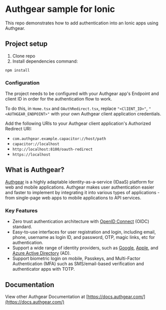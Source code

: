# Authgear sample for Ionic

This repo demonstrates how to add authentication into an Ionic apps using Authgear.

## Project setup

1. Clone repo
2. Install dependencies command:
```
npm install
```

### Configuration

The project needs to be configured with your Authgear app's Endpoint and client ID in order for the authentication flow to work.

To do this, in `Home.tsx` and `OAuthRedirect.tsx`, replace `"<ClIENT_ID>"`, `"<AUTHGEAR_ENDPOINT>"` with your own Authgear client application credentials.

Add the following URIs to your Authgear client application's Authorized Redirect URI:

- `com.authgear.example.capacitor://host/path`
- `capacitor://localhost`
- `http://localhost:8100/oauth-redirect`
- `https://localhost`


## What is Authgear?

[Authgear](https://www.authgear.com/) is a highly adaptable identity-as-a-service (IDaaS) platform for web and mobile applications.
Authgear makes user authentication easier and faster to implement by integrating it into various types of applications - from single-page web apps to mobile applications to API services.

### Key Features

- Zero trust authentication architecture with [OpenID Connect](https://openid.net/developers/how-connect-works/) (OIDC) standard.
- Easy-to-use interfaces for user registration and login, including email, phone, username as login ID, and password, OTP, magic links, etc for authentication.
- Support a wide range of identity providers, such as [Google](https://developers.google.com/identity), [Apple](https://support.apple.com/en-gb/guide/deployment/depa64848f3a/web), and [Azure Active Directory](https://azure.microsoft.com/en-gb/products/active-directory/) (AD).
- Support biometric login on mobile, Passkeys, and Multi-Factor Authentication (MFA) such as SMS/email-based verification and authenticator apps with TOTP.

## Documentation

View other Authgear Documentation at [https://docs.authgear.com/](https://docs.authgear.com/)
